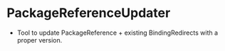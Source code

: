 # PackageReferenceUpdater
 - Tool to update PackageReference + existing BindingRedirects with a proper version.
